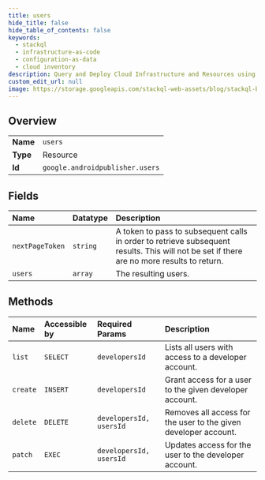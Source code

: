 ```yaml
---
title: users
hide_title: false
hide_table_of_contents: false
keywords:
  - stackql
  - infrastructure-as-code
  - configuration-as-data
  - cloud inventory
description: Query and Deploy Cloud Infrastructure and Resources using SQL
custom_edit_url: null
image: https://storage.googleapis.com/stackql-web-assets/blog/stackql-blog-post-featured-image.png
---
```

  
    

## Overview
<table><tbody>
<tr><td><b>Name</b></td><td><code>users</code></td></tr>
<tr><td><b>Type</b></td><td>Resource</td></tr>
<tr><td><b>Id</b></td><td><code>google.androidpublisher.users</code></td></tr>
</tbody></table>

## Fields
| Name | Datatype | Description |
|:-----|:---------|:------------|
| `nextPageToken` | `string` | A token to pass to subsequent calls in order to retrieve subsequent results. This will not be set if there are no more results to return. |
| `users` | `array` | The resulting users. |
## Methods
| Name | Accessible by | Required Params | Description |
|:-----|:--------------|:----------------|:------------|
| `list` | `SELECT` | `developersId` | Lists all users with access to a developer account. |
| `create` | `INSERT` | `developersId` | Grant access for a user to the given developer account. |
| `delete` | `DELETE` | `developersId, usersId` | Removes all access for the user to the given developer account. |
| `patch` | `EXEC` | `developersId, usersId` | Updates access for the user to the developer account. |
